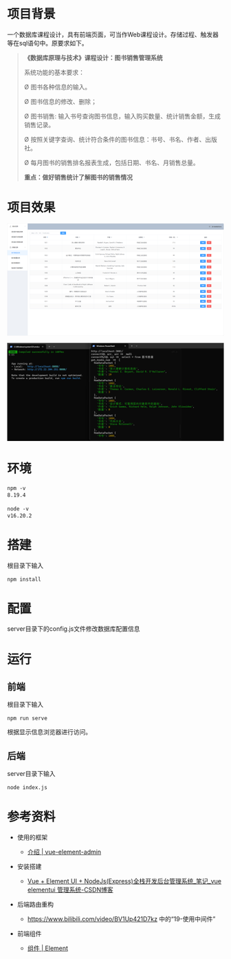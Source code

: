 # 项目背景

一个数据库课程设计，具有前端页面，可当作Web课程设计。存储过程、触发器等在sql语句中。原要求如下。

> **《数据库原理与技术》课程设计：图书销售管理系统**
>
> 系统功能的基本要求：
>
> Ø 图书各种信息的输入。
>
> Ø 图书信息的修改、删除；
>
> Ø 图书销售: 输入书号查询图书信息，输入购买数量、统计销售金额，生成销售记录。
>
> Ø 按照关键字查询、统计符合条件的图书信息：书号、书名、作者、出版社。
>
> Ø 每月图书的销售排名报表生成，包括日期、书名、月销售总量。
>
> **重点：做好销售统计了解图书的销售情况**



# 项目效果

![](.\images\01.jpg)

![](.\images\02.jpg)

# 环境

```
npm -v
8.19.4

node -v
v16.20.2
```



# 搭建

根目录下输入

```shell
npm install
```



# 配置

server目录下的config.js文件修改数据库配置信息



# 运行

## 前端

根目录下输入

```shell
npm run serve
```

根据显示信息浏览器进行访问。



## 后端

server目录下输入

```shell
node index.js
```



# 参考资料

* 使用的框架
  * [介绍 | vue-element-admin](https://panjiachen.github.io/vue-element-admin-site/zh/guide/)

* 安装搭建
  * [Vue + Element UI + NodeJs(Express)全栈开发后台管理系统_笔记_vue elementui 管理系统-CSDN博客](https://blog.csdn.net/weixin_42628594/article/details/108594028)

* 后端路由重构
  *  https://www.bilibili.com/video/BV1Up421D7kz 中的“19-使用中间件”

* 前端组件
  * [组件 | Element](https://element.eleme.cn/#/zh-CN/component/installation)

